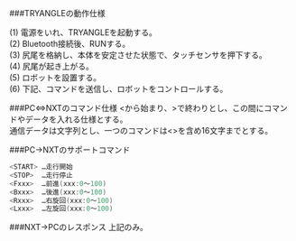 ###TRYANGLEの動作仕様

(1) 電源をいれ、TRYANGLEを起動する。  
(2) Bluetooth接続後、RUNする。  
(3) 尻尾を格納し、本体を安定させた状態で、タッチセンサを押下する。  
(4) 尻尾が起き上がる。  
(5) ロボットを設置する。  
(6) 下記、コマンドを送信し、ロボットをコントロールする。  

###PC⇔NXTのコマンド仕様
<から始まり、>で終わりとし、この間にコマンドやデータを入れる仕様とする。  
通信データは文字列とし、一つのコマンドは<>を含め16文字までとする。

###PC→NXTのサポートコマンド
```c++
<START>	…走行開始
<STOP>	…走行停止
<Fxxx>	…前進(xxx:0～100)
<Bxxx>	…後進(xxx:0～100)
<Rxxx>	…右旋回(xxx:0～100)
<Lxxx>	…左旋回(xxx:0～100)
```
###NXT→PCのレスポンス
<OK>
上記のみ。
